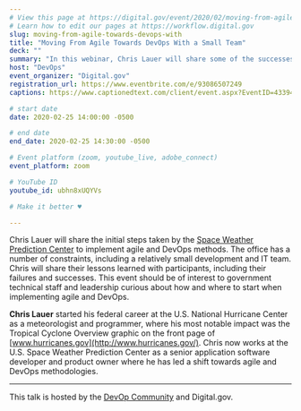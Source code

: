```yaml
---
# View this page at https://digital.gov/event/2020/02/moving-from-agile-towards-devops-with
# Learn how to edit our pages at https://workflow.digital.gov
slug: moving-from-agile-towards-devops-with
title: "Moving From Agile Towards DevOps With a Small Team"
deck: ""
summary: "In this webinar, Chris Lauer will share some of the successes and failures as the Space Weather Prediction Center (SWPC) has adopted Agile, and our gradual move towards DevOps."
host: "DevOps"
event_organizer: "Digital.gov"
registration_url: https://www.eventbrite.com/e/93086507249
captions: https://www.captionedtext.com/client/event.aspx?EventID=4339450&CustomerID=321

# start date
date: 2020-02-25 14:00:00 -0500

# end date
end_date: 2020-02-25 14:30:00 -0500

# Event platform (zoom, youtube_live, adobe_connect)
event_platform: zoom

# YouTube ID
youtube_id: ubhn8xUQYVs

# Make it better ♥

---
```


Chris Lauer will share the initial steps taken by the [Space Weather Prediction Center](https://www.swpc.noaa.gov/) to implement agile and DevOps methods. The office has a number of constraints, including a relatively small development and IT team. Chris will share their lessons learned with participants, including their failures and successes. This event should be of interest to government technical staff and leadership curious about how and where to start when implementing agile and DevOps.

**Chris Lauer** started his federal career at the U.S. National Hurricane Center as a meteorologist and programmer, where his most notable impact was the Tropical Cyclone Overview graphic on the front page of [www.hurricanes.gov](http://www.hurricanes.gov/). Chris now works at the U.S. Space Weather Prediction Center as a senior application software developer and product owner where he has led a shift towards agile and DevOps methodologies.

---

This talk is hosted by the [DevOp Community](https://digital.gov/communities/devops/) and Digital.gov.
